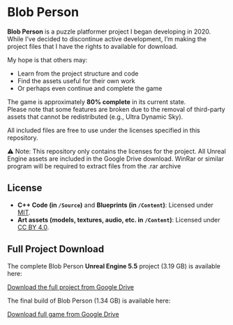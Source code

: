 # Blob Person

**Blob Person** is a puzzle platformer project I began developing in 2020.  
While I’ve decided to discontinue active development, I’m making the project files that I have the rights to available for download.  

My hope is that others may:  
- Learn from the project structure and code  
- Find the assets useful for their own work  
- Or perhaps even continue and complete the game  

The game is approximately **80% complete** in its current state.  
Please note that some features are broken due to the removal of third-party assets that cannot be redistributed (e.g., Ultra Dynamic Sky).  

All included files are free to use under the licenses specified in this repository. 

⚠️ Note: This repository only contains the licenses for the project. All Unreal Engine assets are included in the Google Drive download.
WinRar or similar program will be required to extract files from the .rar archive

## License

- **C++ Code (in `/Source`)** and **Blueprints (in `/Content`)**: Licensed under [MIT](LICENSE.code).  
- **Art assets (models, textures, audio, etc. in `/Content`)**: Licensed under [CC BY 4.0](LICENSE.art).  

## Full Project Download

The complete Blob Person **Unreal Engine 5.5** project (3.19 GB) is available here:

[Download the full project from Google Drive](https://drive.google.com/file/d/18EifACHZjW64cAIS8fvS6Y8UIpWqv_X4/view?usp=sharing)

The final build of Blob Person (1.34 GB) is available here:

[Download full game from Google Drive](https://drive.google.com/file/d/1luRuHGNrH9vHUhdQ3_QRki65aq4q3wEB/view?usp=sharing)
